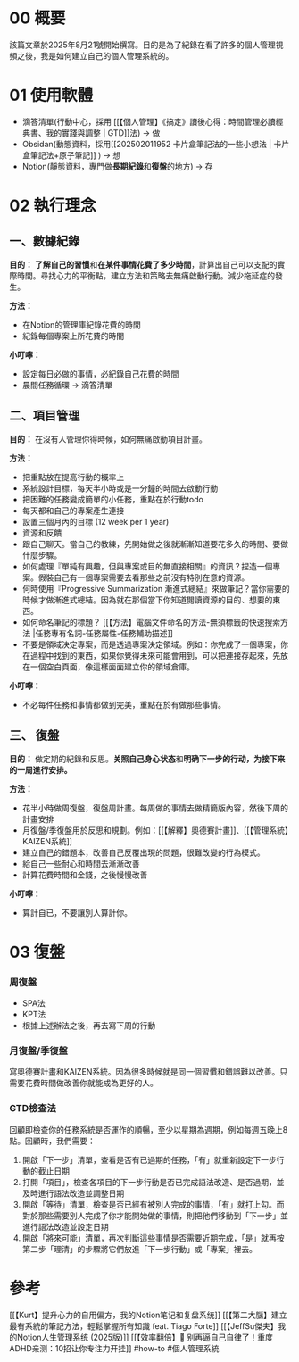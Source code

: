 # 00 概要
該篇文章於2025年8月21號開始撰寫。目的是為了紀錄在看了許多的個人管理視頻之後，我是如何建立自己的個人管理系統的。

# 01 使用軟體
- 滴答清單(行動中心，採用 [[【個人管理】《搞定》讀後心得：時間管理必讀經典書、我的實踐與調整 | GTD]]法) -> 做
- Obsidan(動態資料，採用[[202502011952 卡片盒筆記法的一些小想法 | 卡片盒筆記法+原子筆記]] ) -> 想
- Notion(靜態資料，專門做**長期紀錄**和**復盤**的地方) -> 存

# 02 執行理念
## 一、數據紀錄
**目的：**
**了解自己的習慣**和**在某件事情花費了多少時間**，計算出自己可以支配的實際時間。尋找心力的平衡點，建立方法和策略去無痛啟動行動。減少拖延症的發生。

**方法：** 
- 在Notion的管理庫紀錄花費的時間
- 紀錄每個專案上所花費的時間

**小叮嚀：**
- 設定每日必做的事情，必紀錄自己花費的時間
- 晨間任務循環 -> 滴答清單
## 二、項目管理
**目的：** 
在沒有人管理你得時候，如何無痛啟動項目計畫。

**方法：**
- 把重點放在提高行動的概率上
- 系統設計目標，每天半小時或是一分鐘的時間去啟動行動
- 把困難的任務變成簡單的小任務，重點在於行動todo
- 每天都和自己的專案產生連接
- 設置三個月內的目標 (12 week per 1 year)
- 資源和反饋
-  跟自己聊天。當自己的教練，先開始做之後就漸漸知道要花多久的時間、要做什麼步驟。
- 如何處理『單純有興趣，但與專案或目的無直接相關』的資訊？捏造一個專案。假裝自己有一個專案需要去看那些之前沒有特別在意的資源。
- 何時使用『Progressive Summarization 漸進式總結』來做筆記？當你需要的時候才做漸進式總結。因為就在那個當下你知道閱讀資源的目的、想要的東西。
- 如何命名筆記的標題？ [[【方法】電腦文件命名的方法-無須標籤的快速搜索方法 |任務專有名詞-任務屬性-任務輔助描述]]
- 不要是領域決定專案，而是透過專案決定領域。例如：你完成了一個專案，你在過程中找到的東西，如果你覺得未來可能會用到，可以把連接存起來，先放在一個空白頁面，像這樣面面建立你的領域倉庫。

**小叮嚀：**
- 不必每件任務和事情都做到完美，重點在於有做那些事情。
## 三、 復盤
**目的：** 
	做定期的紀錄和反思。**关照自己身心状态**和**明确下一步的行动，为接下来的一周進行安排。**

**方法：**
- 花半小時做周復盤，復盤周計畫。每周做的事情去做精簡版內容，然後下周的計畫安排
- 月復盤/季復盤用於反思和規劃。例如：[[【解釋】奧德賽計畫]]、[[【管理系統】KAIZEN系統]]
- 建立自己的錯題本，改善自己反覆出現的問題，很難改變的行為模式。
- 給自己一些耐心和時間去漸漸改善
- 計算花費時間和金錢，之後慢慢改善

**小叮嚀：**
- 算計自已，不要讓別人算計你。
# 03 復盤
### 周復盤
- SPA法
- KPT法
- 根據上述辦法之後，再去寫下周的行動

### 月復盤/季復盤
寫奧德賽計畫和KAIZEN系統。因為很多時候就是同一個習慣和錯誤難以改善。只需要花費時間做改善你就能成為更好的人。

### GTD檢查法
回顧即檢查你的任務系統是否運作的順暢，至少以星期為週期，例如每週五晚上8點。回顧時，我們需要：

1. 開啟「下一步」清單，查看是否有已過期的任務，「有」就重新設定下一步行動的截止日期
2. 打開「項目」，檢查各項目的下一步行動是否已完成語法改造、是否過期，並及時進行語法改造並調整日期
3. 開啟「等待」清單，檢查是否已經有被別人完成的事情，「有」就打上勾。而對於那些需要別人完成了你才能開始做的事情，則把他們移動到「下一步」並進行語法改造並設定日期
4. 開啟「將來可能」清單，再次判斷這些事情是否需要近期完成，「是」就再按第二步「理清」的步驟將它們放進「下一步行動」或「專案」裡去。

# 參考
[[【Kurt】提升心力的自用偏方，我的Notion笔记和复盘系统]]
[[【第二大腦】建立最有系統的筆記方法，輕鬆掌握所有知識 feat. Tiago Forte]]
[[【JeffSu傑夫】我的Notion人生管理系统 (2025版)]]
[[【效率翻倍】🤯 别再逼自己自律了！重度ADHD亲测：10招让你专注力开挂]]
#how-to #個人管理系統 